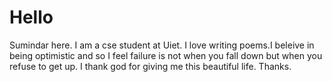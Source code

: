 # Hello 
Sumindar here.
I am a cse student at Uiet.
I love writing poems.I beleive in being optimistic and so I feel failure is not when you fall down but when you refuse to get up.
I thank god for  giving me this beautiful life.
                                  Thanks.

